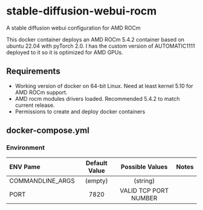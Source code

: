 # stable-diffusion-webui-rocm
A stable diffusion webui configuration for AMD ROCm

This docker container deploys an AMD ROCm 5.4.2 container based on ubuntu 22.04 with pyTorch 2.0. I has the custom version of AUTOMATIC1111 deployed to it so it is optimized for AMD GPUs. 

## Requirements 

* Working version of docker on 64-bit Linux. Need at least kernel 5.10 for AMD ROCm support. 
* AMD rocm modules drivers loaded. Recommended 5.4.2 to match current release. 
* Permissions to create and deploy docker containers

## docker-compose.yml

### Environment

|ENV Pame| Default Value | Possible Values | Notes |
|:---| :----: | :----: |:--- |
|COMMANDLINE_ARGS|(empty)|(string)|
|PORT|7820|VALID TCP PORT NUMBER|


